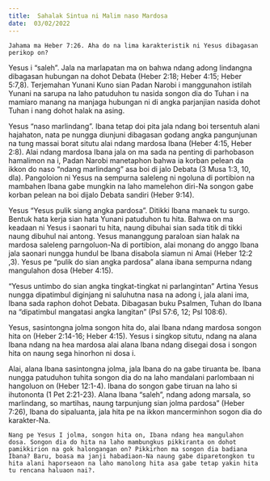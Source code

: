 ```yaml
---
title:  Sahalak Sintua ni Malim naso Mardosa
date:  03/02/2022
---
```


`Jahama ma Heber 7:26. Aha do na lima karakteristik ni Yesus dibagasan perikop on?`

Yesus i “saleh”. Jala na marlapatan ma on bahwa ndang adong lindangna dibagasan hubungan na dohot Debata (Heber 2:18; Heber 4:15; Heber 5:7,8). Terjemahan Yunani Kuno sian Padan Narobi i manggunahon istilah Yunani na sarupa na laho patuduhon tu nasida songon dia do Tuhan i na mamiaro manang na manjaga hubungan ni di angka parjanjian nasida dohot Tuhan i nang dohot halak na asing.

Yesus “naso marlindang”. Ibana tetap doi pita jala ndang boi tersentuh alani hajahaton, nata pe nungga diunjuni dibagasan godang angka pangunjunan na tung massai borat situtu alai ndang mardosa Ibana (Heber 4:15, Heber 2:8). Alai ndang mardosa Ibana jala on ma sada na penting di parhobason hamalimon na i, Padan Narobi manetaphon bahwa ia korban pelean da ikkon do naso “ndang marlindang” asa boi di jalo Debata (3 Musa 1:3, 10, dla). Pangoloion ni Yesus na sempurna saleleng ni ngoluna di portibion na mambahen Ibana gabe mungkin na laho mamelehon diri-Na songon gabe korban pelean na boi dijalo Debata sandiri (Heber 9:14).

Yesus “Yesus pulik siang angka pardosa”. Ditikki Ibana manaek tu surgo. Bentuk hata kerja sian hata Yunani patuduhon tu hita. Bahwa on ma keadaan ni Yesus i saonari tu hita, naung dibuhai sian sada titik di tikki naung dibuhul nai antong. Yesus mananggung paraloan sian halak na mardosa saleleng parngoluon-Na di portibion, alai monang do anggo Ibana jala saonari nungga hundul be Ibana disabola siamun ni Amai (Heber 12:2 ,3). Yesus pe “pulik do sian angka pardosa” alana ibana sempurna ndang mangulahon dosa (Heber 4:15).

“Yesus untimbo do sian angka tingkat-tingkat ni parlangintan” Artina Yesus nungga dipatimbul diginjang ni saluhutna nasa na adong i, jala alani ima, Ibana sada raphon dohot Debata. Dibagasan buku Psalmen, Tuhan do Ibana na “dipatimbul mangatasi angka langitan” (Psl 57:6, 12; Psl 108:6).

Yesus, sasintongna jolma songon hita do, alai Ibana ndang mardosa songon hita on (Heber 2:14-16; Heber 4:15). Yesus i singkop situtu, ndang na alana Ibana ndang na hea mardosa alai alana Ibana ndang disegai dosa i songon hita on naung sega hinorhon ni dosa i.

Alai, alana Ibana sasintongna jolma, jala Ibana do na gabe tiruanta be. Ibana nungga patuduhon tuhita songon dia do na laho mandalani parlombaan ni hangoluon on (Heber 12:1-4). Ibana do songon gabe tiruan na laho si ihutononta (1 Pet 2:21-23). Alana Ibana “saleh”, ndang adong marsala, so marlindang, so martihas, naung tarpunjung sian jolma pardosa” (Heber 7:26), Ibana do sipaluanta, jala hita pe na ikkon mancerminhon sogon dia do karakter-Na.

`Nang pe Yesus I jolma, songon hita on, Ibana ndang hea mangulahon dosa. Songon dia do hita na laho mambungkus pikkiranta on dohot pamikkirion na gok halongangan on? Pikkirhon ma songon dia badiana Ibana? Baru, boasa ma janji habadiaon-Na naung gabe diparetongkon tu hita alani haporseaon na laho manolong hita asa gabe tetap yakin hita tu rencana haluaon nai?.`